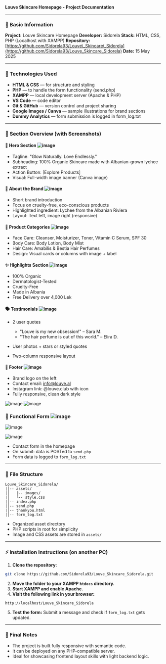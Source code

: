 **Louve Skincare Homepage - Project Documentation**

---

### 📄 Basic Information

**Project:** Louve Skincare Homepage
**Developer:** Sidorela
**Stack:** HTML, CSS, PHP (Localhost with XAMPP)
**Repository:** [https://github.com/Sidorela93/Louve\_Skincare\_Sidorela](https://github.com/Sidorela93/Louve_Skincare_Sidorela)
**Date:** 15 May 2025

---

### 🔹 Technologies Used

* **HTML & CSS** — for structure and styling
* **PHP** — to handle the form functionality (send.php)
* **XAMPP** — local development server (Apache & PHP)
* **VS Code** — code editor
* **Git & GitHub** — version control and project sharing
* **Google Images / Canva** — sample illustrations for brand sections
* **Dummy Analytics** — form submission is logged in form\_log.txt

---

### 🎨 Section Overview (with Screenshots)

#### 🌟 Hero Section ![image](https://github.com/user-attachments/assets/b8cef253-94ab-46df-8cb9-2324366b9746)


* Tagline: "Glow Naturally. Love Endlessly."
* Subheading: 100% Organic Skincare made with Albanian-grown lychee extract
* Action Button: \[Explore Products]
* Visual: Full-width image banner (Canva image)

#### 💚 About the Brand ![image](https://github.com/user-attachments/assets/d63645c1-31ec-4e0b-979f-9274c5f90be4)


* Short brand introduction
* Focus on cruelty-free, eco-conscious products
* Highlighted ingredient: Lychee from the Albanian Riviera
* Layout: Text left, image right (responsive)

#### 🧼 Product Categories ![image](https://github.com/user-attachments/assets/f692f3b5-5d69-4779-a4df-14aea4003b84)


* Face Care: Cleanser, Moisturizer, Toner, Vitamin C Serum, SPF 30
* Body Care: Body Lotion, Body Mist
* Hair Care: Amabilis & Bestia Hair Perfumes
* Design: Visual cards or columns with image + label

#### ✨ Highlights Section ![image](https://github.com/user-attachments/assets/0bb4195c-b3be-4094-88b0-6ba3f76967cb)

  * 100% Organic
  * Dermatologist-Tested
  * Cruelty-Free
  * Made in Albania
  * Free Delivery over 4,000 Lek


#### 🗣 Testimonials ![image](https://github.com/user-attachments/assets/107173f1-b8c8-4000-b9af-c422dad8269d)


* 2 user quotes

  * "Louve is my new obsession!" – Sara M.
  * "The hair perfume is out of this world." – Elira D.
* User photos + stars or styled quotes
* Two-column responsive layout

#### 📩 Footer ![image](https://github.com/user-attachments/assets/096f982e-f743-49ca-85d3-c5083e52dc38)


* Brand logo on the left
* Contact email: [info@louve.al](mailto:info@louve.al)
* Instagram link: @louve.club with icon
* Fully responsive, clean dark style

![image](https://github.com/user-attachments/assets/4b2ba2e1-515b-412e-8877-ea5a9dc86b5c) 
![image](https://github.com/user-attachments/assets/0da7040d-23b5-439d-9eb2-01a5e8e056f0)



### 📢 Functional Form  ![image](https://github.com/user-attachments/assets/433f6014-aff7-4caa-b8ed-f49752bba666)
![image](https://github.com/user-attachments/assets/06de4f3f-4692-4b47-9758-aa95ad547cf3)

![image](https://github.com/user-attachments/assets/4c1c89ea-6d1d-43dc-a5bd-194ede6b57d0)



* Contact form in the homepage
* On submit: data is POSTed to `send.php`
* Form data is logged to `form_log.txt`

---

### 📁 File Structure

```
Louve_Skincare_Sidorela/
|│-- assets/
|│   ├-- images/
|│   └-- style.css
|│-- index.php
|│-- send.php
|│-- thankyou.html
|│-- form_log.txt
```

* Organized asset directory
* PHP scripts in root for simplicity
* Image and CSS assets are stored in `assets/`

---

### ⚡ Installation Instructions (on another PC)

1. **Clone the repository:**

```bash
git clone https://github.com/Sidorela93/Louve_Skincare_Sidorela.git
```

2. **Move the folder to your XAMPP `htdocs` directory.**
3. **Start XAMPP and enable Apache.**
4. **Visit the following link in your browser:**

```
http://localhost/Louve_Skincare_Sidorela
```

5. **Test the form:** Submit a message and check if `form_log.txt` gets updated.

---

### 📓 Final Notes

* The project is built fully responsive with semantic code.
* It can be deployed on any PHP-compatible server.
* Ideal for showcasing frontend layout skills with light backend logic.


